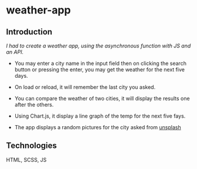 # weather-app

## Introduction

_I had to create a weather app, using the asynchronous function with JS and an API._

- You may enter a city name in the input field then on clicking the search button or pressing the enter, you may get the weather for the next five days.

- On load or reload, it will remember the last city you asked.

- You can compare the weather of two cities, it will display the results one after the others.

- Using Chart.js, it display a line graph of the temp for the next five fays.

- The app displays a random pictures for the city asked from [unsplash](https://unsplash.com/)

## Technologies

HTML, SCSS, JS
